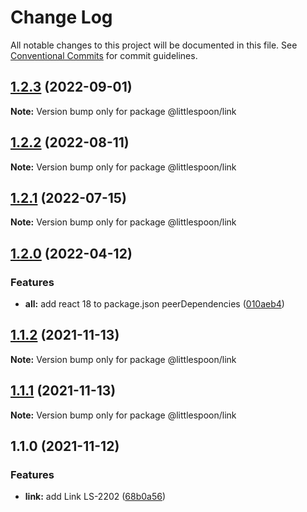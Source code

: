 # Change Log

All notable changes to this project will be documented in this file.
See [Conventional Commits](https://conventionalcommits.org) for commit guidelines.

## [1.2.3](https://github.com/little-spoon-dev/design-system/compare/@littlespoon/link@1.2.2...@littlespoon/link@1.2.3) (2022-09-01)

**Note:** Version bump only for package @littlespoon/link

## [1.2.2](https://github.com/little-spoon-dev/design-system/compare/@littlespoon/link@1.2.1...@littlespoon/link@1.2.2) (2022-08-11)

**Note:** Version bump only for package @littlespoon/link

## [1.2.1](https://github.com/little-spoon-dev/design-system/compare/@littlespoon/link@1.2.0...@littlespoon/link@1.2.1) (2022-07-15)

**Note:** Version bump only for package @littlespoon/link

## [1.2.0](https://github.com/little-spoon-dev/design-system/compare/@littlespoon/link@1.1.2...@littlespoon/link@1.2.0) (2022-04-12)

### Features

- **all:** add react 18 to package.json peerDependencies ([010aeb4](https://github.com/little-spoon-dev/design-system/commit/010aeb4320c92dd1747093904b0d82c7743eb8e8))

## [1.1.2](https://github.com/little-spoon-dev/design-system/compare/@littlespoon/link@1.1.1...@littlespoon/link@1.1.2) (2021-11-13)

**Note:** Version bump only for package @littlespoon/link

## [1.1.1](https://github.com/little-spoon-dev/design-system/compare/@littlespoon/link@1.1.0...@littlespoon/link@1.1.1) (2021-11-13)

**Note:** Version bump only for package @littlespoon/link

## 1.1.0 (2021-11-12)

### Features

- **link:** add Link LS-2202 ([68b0a56](https://github.com/little-spoon-dev/design-system/commit/68b0a56699e2a95e3c5d09c6187e0b70f524d8d3))
